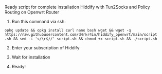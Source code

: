 Ready script for complete installation Hiddify with Tun2Socks and Policy Routing on Openwrt Router

1. Run this command via ssh:

```opkg update && opkg install curl nano bash wget && wget -q https://raw.githubusercontent.com/d4rkr4in/hiddify_openwrt/main/script.sh && sed -i 's/\r$//' script.sh && chmod +x script.sh && ./script.sh```

2. Enter your subscription of Hiddify

3. Wait for installation

4. Ready!
